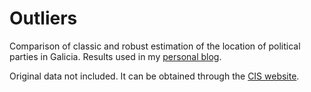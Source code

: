 # Outliers 

Comparison of classic and robust estimation of the location of political parties in Galicia. Results used in my [personal blog](http://griverorz.net/blog/2014/04/outliers/).

Original data not included. It can be obtained through the [CIS website](http://www.cis.es).
